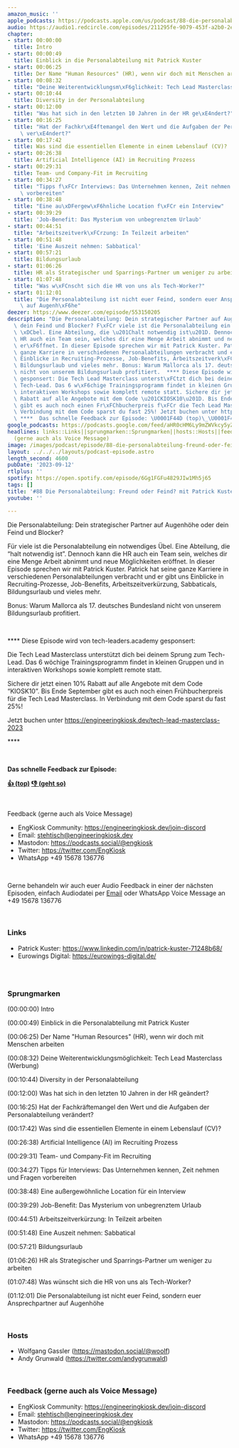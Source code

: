 ```yaml
---
amazon_music: ''
apple_podcasts: https://podcasts.apple.com/us/podcast/88-die-personalabteilung-freund-oder-feind-mit-patrick/id1603082924?i=1000627552935&uo=4
audio: https://audio1.redcircle.com/episodes/211295fe-9079-453f-a2b0-2efed15cf6e6/stream.mp3
chapter:
- start: 00:00:00
  title: Intro
- start: 00:00:49
  title: Einblick in die Personalabteilung mit Patrick Kuster
- start: 00:06:25
  title: Der Name "Human Resources" (HR), wenn wir doch mit Menschen arbeiten
- start: 00:08:32
  title: "Deine Weiterentwicklungsm\xF6glichkeit: Tech Lead Masterclass (Werbung)"
- start: 00:10:44
  title: Diversity in der Personalabteilung
- start: 00:12:00
  title: "Was hat sich in den letzten 10 Jahren in der HR ge\xE4ndert?"
- start: 00:16:25
  title: "Hat der Fachkr\xE4ftemangel den Wert und die Aufgaben der Personalabteilung\
    \ ver\xE4ndert?"
- start: 00:17:42
  title: Was sind die essentiellen Elemente in einem Lebenslauf (CV)?
- start: 00:26:38
  title: Artificial Intelligence (AI) im Recruiting Prozess
- start: 00:29:31
  title: Team- und Company-Fit im Recruiting
- start: 00:34:27
  title: "Tipps f\xFCr Interviews: Das Unternehmen kennen, Zeit nehmen und Fragen\
    \ vorbereiten"
- start: 00:38:48
  title: "Eine au\xDFergew\xF6hnliche Location f\xFCr ein Interview"
- start: 00:39:29
  title: 'Job-Benefit: Das Mysterium von unbegrenztem Urlaub'
- start: 00:44:51
  title: "Arbeitszeitverk\xFCrzung: In Teilzeit arbeiten"
- start: 00:51:48
  title: 'Eine Auszeit nehmen: Sabbatical'
- start: 00:57:21
  title: Bildungsurlaub
- start: 01:06:26
  title: HR als Strategischer und Sparrings-Partner um weniger zu arbeiten
- start: 01:07:48
  title: "Was w\xFCnscht sich die HR von uns als Tech-Worker?"
- start: 01:12:01
  title: "Die Personalabteilung ist nicht euer Feind, sondern euer Ansprechpartner\
    \ auf Augenh\xF6he"
deezer: https://www.deezer.com/episode/553150205
description: "Die Personalabteilung: Dein strategischer Partner auf Augenh\xF6he oder\
  \ dein Feind und Blocker? F\xFCr viele ist die Personalabteilung ein notwendiges\
  \ \xDCbel. Eine Abteilung, die \u201Chalt notwendig ist\u201D. Dennoch kann die\
  \ HR auch ein Team sein, welches dir eine Menge Arbeit abnimmt und neue M\xF6glichkeiten\
  \ er\xF6ffnet. In dieser Episode sprechen wir mit Patrick Kuster. Patrick hat seine\
  \ ganze Karriere in verschiedenen Personalabteilungen verbracht und er gibt uns\
  \ Einblicke in Recruiting-Prozesse, Job-Benefits, Arbeitszeitverk\xFCrzung, Sabbaticals,\
  \ Bildungsurlaub und vieles mehr. Bonus: Warum Mallorca als 17. deutsches Bundesland\
  \ nicht von unserem Bildungsurlaub profitiert.  **** Diese Episode wird von tech-leaders.academy\
  \ gesponsert: Die Tech Lead Masterclass unterst\xFCtzt dich bei deinem Sprung zum\
  \ Tech-Lead. Das 6 w\xF6chige Trainingsprogramm findet in kleinen Gruppen und in\
  \ interaktiven Workshops sowie komplett remote statt. Sichere dir jetzt einen 10%\
  \ Rabatt auf alle Angebote mit dem Code \u201CKIOSK10\u201D. Bis Ende September\
  \ gibt es auch noch einen Fr\xFChbucherpreis f\xFCr die Tech Lead Masterclass. In\
  \ Verbindung mit dem Code sparst du fast 25%! Jetzt buchen unter https://engineeringkiosk.dev/tech-lead-masterclass-2023\
  \ ****  Das schnelle Feedback zur Episode: \U0001F44D (top)\_\U0001F44E (geht so)"
google_podcasts: https://podcasts.google.com/feed/aHR0cHM6Ly9mZWVkcy5yZWRjaXJjbGUuY29tLzBlY2ZkZmQ3LWZkYTEtNGMzZC05NTE1LTQ3NjcyN2Y5ZGY1ZQ/episode/MjhhNTAwZGUtYzQ4MC00MDQzLThmOTAtZmNkZjc2ZjJmNzRh?sa=X&ved=2ahUKEwilwdCGuKSBAxVbie4BHYZJDOoQkfYCegQIARAF
headlines: links::Links||sprungmarken::Sprungmarken||hosts::Hosts||feedback-gerne-auch-als-voice-message::Feedback
  (gerne auch als Voice Message)
image: /images/podcast/episode/88-die-personalabteilung-freund-oder-feind-mit-patrick-kuster.jpg
layout: ../../../layouts/podcast-episode.astro
length_second: 4600
pubDate: '2023-09-12'
rtlplus: ''
spotify: https://open.spotify.com/episode/6Gg1FGFu4829JIw1Mh5j65
tags: []
title: '#88 Die Personalabteilung: Freund oder Feind? mit Patrick Kuster'
youtube: ''

---
```

<p>Die Personalabteilung: Dein strategischer Partner auf Augenhöhe oder dein Feind und Blocker?</p><p>Für viele ist die Personalabteilung ein notwendiges Übel. Eine Abteilung, die “halt notwendig ist”. Dennoch kann die HR auch ein Team sein, welches dir eine Menge Arbeit abnimmt und neue Möglichkeiten eröffnet. In dieser Episode sprechen wir mit Patrick Kuster. Patrick hat seine ganze Karriere in verschiedenen Personalabteilungen verbracht und er gibt uns Einblicke in Recruiting-Prozesse, Job-Benefits, Arbeitszeitverkürzung, Sabbaticals, Bildungsurlaub und vieles mehr.</p><p>Bonus: Warum Mallorca als 17. deutsches Bundesland nicht von unserem Bildungsurlaub profitiert.</p><p><br></p><p>**** Diese Episode wird von tech-leaders.academy gesponsert:</p><p>Die Tech Lead Masterclass unterstützt dich bei deinem Sprung zum Tech-Lead. Das 6 wöchige Trainingsprogramm findet in kleinen Gruppen und in interaktiven Workshops sowie komplett remote statt.</p><p>Sichere dir jetzt einen 10% Rabatt auf alle Angebote mit dem Code “KIOSK10”. Bis Ende September gibt es auch noch einen Frühbucherpreis für die Tech Lead Masterclass. In Verbindung mit dem Code sparst du fast 25%!</p><p>Jetzt buchen unter <a href="https://engineeringkiosk.dev/tech-lead-masterclass-2023">https://engineeringkiosk.dev/tech-lead-masterclass-2023</a></p><p>****</p><p><br></p><p><strong>Das schnelle Feedback zur Episode:</strong></p><p><a href="https://api.openpodcast.dev/feedback/88/upvote" rel="nofollow"><strong>👍 (top)</strong></a><strong> </strong><a href="https://api.openpodcast.dev/feedback/88/downvote" rel="nofollow"><strong>👎 (geht so)</strong></a></p><p><br></p><p>Feedback (gerne auch als Voice Message)</p><ul><li>EngKiosk Community: <a href="https://engineeringkiosk.dev/join-discord">https://engineeringkiosk.dev/join-discord</a> </li><li>Email: <a href="mailto:stehtisch@engineeringkiosk.dev" rel="nofollow">stehtisch@engineeringkiosk.dev</a></li><li>Mastodon: <a href="https://podcasts.social/@engkiosk" rel="nofollow">https://podcasts.social/@engkiosk</a></li><li>Twitter: <a href="https://twitter.com/EngKiosk" rel="nofollow">https://twitter.com/EngKiosk</a></li><li>WhatsApp +49 15678 136776</li></ul><p><br></p><p>Gerne behandeln wir auch euer Audio Feedback in einer der nächsten Episoden, einfach Audiodatei per <a href="https://engineeringkiosk.dev/kontakt/">Email</a> oder WhatsApp Voice Message an +49 15678 136776</p><p><br></p><h3 id="links">Links</h3><ul><li>Patrick Kuster: <a href="https://www.linkedin.com/in/patrick-kuster-71248b68/" rel="nofollow">https://www.linkedin.com/in/patrick-kuster-71248b68/</a></li><li>Eurowings Digital: <a href="https://eurowings-digital.de/" rel="nofollow">https://eurowings-digital.de/</a></li></ul><h3><br></h3><h3 id="sprungmarken">Sprungmarken</h3><p>(00:00:00) Intro</p><p>(00:00:49) Einblick in die Personalabteilung mit Patrick Kuster</p><p>(00:06:25) Der Name &#34;Human Resources&#34; (HR), wenn wir doch mit Menschen arbeiten</p><p>(00:08:32) Deine Weiterentwicklungsmöglichkeit: Tech Lead Masterclass (Werbung)</p><p>(00:10:44) Diversity in der Personalabteilung</p><p>(00:12:00) Was hat sich in den letzten 10 Jahren in der HR geändert?</p><p>(00:16:25) Hat der Fachkräftemangel den Wert und die Aufgaben der Personalabteilung verändert?</p><p>(00:17:42) Was sind die essentiellen Elemente in einem Lebenslauf (CV)?</p><p>(00:26:38) Artificial Intelligence (AI) im Recruiting Prozess</p><p>(00:29:31) Team- und Company-Fit im Recruiting</p><p>(00:34:27) Tipps für Interviews: Das Unternehmen kennen, Zeit nehmen und Fragen vorbereiten</p><p>(00:38:48) Eine außergewöhnliche Location für ein Interview</p><p>(00:39:29) Job-Benefit: Das Mysterium von unbegrenztem Urlaub</p><p>(00:44:51) Arbeitszeitverkürzung: In Teilzeit arbeiten</p><p>(00:51:48) Eine Auszeit nehmen: Sabbatical</p><p>(00:57:21) Bildungsurlaub</p><p>(01:06:26) HR als Strategischer und Sparrings-Partner um weniger zu arbeiten</p><p>(01:07:48) Was wünscht sich die HR von uns als Tech-Worker?</p><p>(01:12:01) Die Personalabteilung ist nicht euer Feind, sondern euer Ansprechpartner auf Augenhöhe</p><p><br></p><h3 id="hosts">Hosts</h3><ul><li>Wolfgang Gassler (<a href="https://mastodon.social/@woolf" rel="nofollow">https://mastodon.social/@woolf</a>)</li><li>Andy Grunwald (<a href="https://twitter.com/andygrunwald" rel="nofollow">https://twitter.com/andygrunwald</a>)</li></ul><p><br></p><h3 id="feedback-gerne-auch-als-voice-message">Feedback (gerne auch als Voice Message)</h3><ul><li>EngKiosk Community: <a href="https://engineeringkiosk.dev/join-discord">https://engineeringkiosk.dev/join-discord</a> </li><li>Email: <a href="mailto:stehtisch@engineeringkiosk.dev" rel="nofollow">stehtisch@engineeringkiosk.dev</a></li><li>Mastodon: <a href="https://podcasts.social/@engkiosk" rel="nofollow">https://podcasts.social/@engkiosk</a></li><li>Twitter: <a href="https://twitter.com/EngKiosk" rel="nofollow">https://twitter.com/EngKiosk</a></li><li>WhatsApp +49 15678 136776</li></ul>